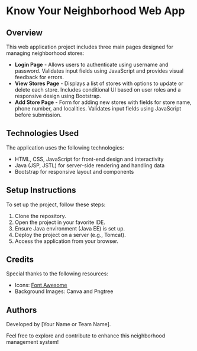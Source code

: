 
<body>
<div class="container">
    <h1><i class="fa fa-map-marker-alt icon"></i> Know Your Neighborhood Web App</h1>
    <div class="section">
        <h2><i class="fa fa-info-circle icon"></i> Overview</h2>
        <p>This web application project includes three main pages designed for managing neighborhood stores:</p>
        <ul>
            <li><b>Login Page</b> - Allows users to authenticate using username and password. Validates input fields using JavaScript and provides visual feedback for errors.</li>
            <li><b>View Stores Page</b> - Displays a list of stores with options to update or delete each store. Includes conditional UI based on user roles and a responsive design using Bootstrap.</li>
            <li><b>Add Store Page</b> - Form for adding new stores with fields for store name, phone number, and localities. Validates input fields using JavaScript before submission.</li>
        </ul>
    </div>
    <div class="section">
        <h2><i class="fa fa-cogs icon"></i> Technologies Used</h2>
        <p>The application uses the following technologies:</p>
        <ul>
            <li>HTML, CSS, JavaScript for front-end design and interactivity</li>
            <li>Java (JSP, JSTL) for server-side rendering and handling data</li>
            <li>Bootstrap for responsive layout and components</li>
        </ul>
    </div>
    <div class="section">
        <h2><i class="fa fa-wrench icon"></i> Setup Instructions</h2>
        <p>To set up the project, follow these steps:</p>
        <ol>
            <li>Clone the repository.</li>
            <li>Open the project in your favorite IDE.</li>
            <li>Ensure Java environment (Java EE) is set up.</li>
            <li>Deploy the project on a server (e.g., Tomcat).</li>
            <li>Access the application from your browser.</li>
        </ol>
    </div>
    <div class="section">
        <h2><i class="fa fa-heart icon"></i> Credits</h2>
        <p>Special thanks to the following resources:</p>
        <ul>
            <li>Icons: <a href="https://fontawesome.com/">Font Awesome</a></li>
            <li>Background Images: Canva and Pngtree</li>
        </ul>
    </div>
    <div class="section">
        <h2><i class="fa fa-users icon"></i> Authors</h2>
        <p>Developed by [Your Name or Team Name].</p>
    </div>
    <div class="footer">
        <p>Feel free to explore and contribute to enhance this neighborhood management system!</p>
    </div>
</div>

</body>
</html>
